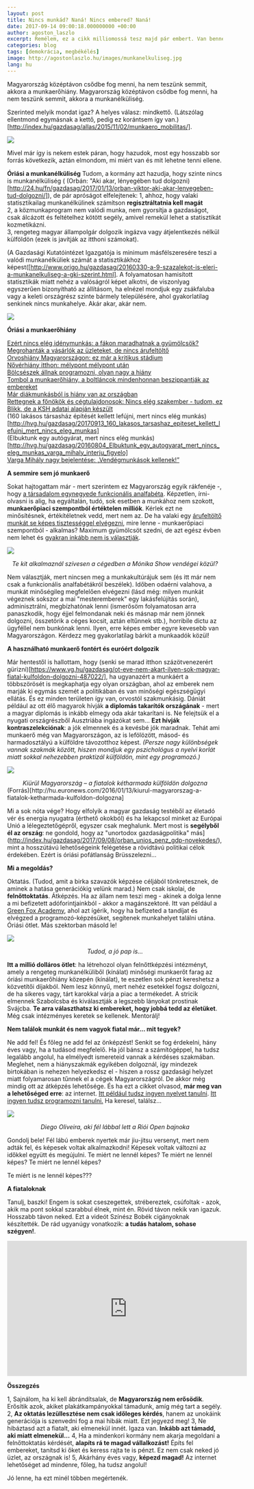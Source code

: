 ```yaml
---
layout: post
title: Nincs munkád? Naná! Nincs embered? Naná!
date: 2017-09-14 09:00:18.000000000 +00:00
author: agoston_laszlo
excerpt: Remélem, ez a cikk milliomossá tesz majd pár embert. Van benne egy tuti tipp legalábbis. Magyarország az a hely, ahol se munkaerő nincs, se munkahely, mégis azt hazudják, hogy erősödünk. Olvasd el, mire gondolok és mi a javaslatom!
categories: blog
tags: [demokrácia, megbékélés]
image: http://agostonlaszlo.hu/images/munkanelkuliseg.jpg
lang: hu
---
```

Magyarország középtávon csődbe fog menni, ha nem teszünk semmit, akkora a munkaerőhiány. 
Magyarország középtávon csődbe fog menni, ha nem teszünk semmit, akkora a munkanélküliség.

Szerinted melyik mondat igaz? A helyes válasz: mindkettő. (Látszólag ellentmond egymásnak a kettő, pedig ez korántsem így van.)[http://index.hu/gazdasag/allas/2015/11/02/munkaero_mobilitas/]. 

![](http://agostonlaszlo.hu/images/munkanelkuliseg.jpg)

Mivel már így is nekem estek páran, hogy hazudok, most egy hosszabb sor forrás következik, aztán elmondom, mi miért van és mit lehetne tenni ellene.

**Óriási a munkanélküliség**
Tudom, a kormány azt hazudja, hogy szinte nincs is munkanélküliség ( (Orbán: "Aki akar, lényegében tud dolgozni)[http://24.hu/fn/gazdasag/2017/01/13/orban-viktor-aki-akar-lenyegeben-tud-dolgozni/]), de pár apróságot elfelejtenek: 
1, ahhoz, hogy valaki statisztikailag munkanélkülinek számítson **regisztráltatnia kell magát** <br />
2, a közmunkaprogram nem valódi munka, nem gyorsítja a gazdaságot, csak álcázott és feltételhez kötött segély, amivel remekül lehet a statisztikát kozmetikázni.<br />
3, rengeteg magyar állampolgár dolgozik ingázva vagy átjelentkezés nélkül külföldön (ezek is javítják az itthoni számokat).

(A Gazdasági Kutatóintézet Igazgatója is minimum másfélszeresére teszi a valódi munkanélküliek számát a statisztikákhoz képest([http://www.origo.hu/gazdasag/20160330-a-9-szazalekot-is-eleri-a-munkanelkuliseg-a-gki-szerint.html]. A folyamatosan hamisított statisztikák miatt nehéz a valóságról képet alkotni, de viszonlyag egyszerűen bizonyítható az állításom, ha elnézel mondjuk egy zsákfaluba vagy a keleti országrész szinte bármely településére, ahol gyakorlatilag senkinek nincs munkahelye. Akár akar, akár nem.

![](http://agostonlaszlo.hu/images/koldus.jpg)

**Óriási a munkaerőhiány**

[Ezért nincs elég idénymunkás: a fákon maradhatnak a gyümölcsök?](https://www.penzcentrum.hu/karrier/ezert_nincs_eleg_idenymunkas_a_fakon_maradhatnak_a_gyumolcsok.1045650.html)<br />
[Megrohanták a vásárlók az üzleteket, de nincs árufeltöltő](http://168ora.hu/megrohantak-vasarlok-az-uzleteket-de-nincs-arufeltolto/)<br />
[Orvoshiány Magyarországon: ez már a kritikus stádium](http://hvg.hu/hetilap/2017.21/201721_betoltetlen_praxisok_afogaszok_kivonulnak_ajozsefvarosbol)<br />
[Nővérhiány itthon: mélypont mélypont után](http://mandiner.hu/cikk/20170118_noverhiany_itthon_melypont_melypont_utan_munkaerohiany_riport)<br />
[Bölcsészek állnak programozni, olyan nagy a hiány](http://eduline.hu/felnottkepzes/2016/9/12/Bolcseszek_allnak_programozni_oly_nagy_a_hi_4KTMI5)<br />
[Tombol a munkaerőhiány, a boltláncok mindenhonnan beszippantják az embereket](http://24.hu/fn/gazdasag/2017/07/01/tombol-a-munkaerohiany-a-boltlancok-mindenhonnan-beszippantjak-az-embereket/)<br />
[Már diákmunkásból is hiány van az országban](http://24.hu/fn/uzleti-tippek/2017/06/05/mar-diakmunkasbol-is-hiany-van-az-orszagban/)<br />
[Rettegnek a főnökök és cégtulajdonosok: Nincs elég szakember - tudom, ez Blikk, de a KSH adatai alapján készült](http://www.blikk.hu/aktualis/belfold/rettegnek-a-fonokok-es-cegtulajdonosok-nincs-eleg-szakember/dshp09w)<br />
(160 lakásos társasház építését kellett lefújni, mert nincs elég munkás)[http://hvg.hu/gazdasag/20170913_160_lakasos_tarsashaz_epiteset_kellett_lefujni_mert_nincs_eleg_munkas]<br />
(Elbuktunk egy autógyárat, mert nincs elég munkás)[http://hvg.hu/gazdasag/20160804_Elbuktunk_egy_autogyarat_mert_nincs_eleg_munkas_varga_mihaly_interju_figyelo]<br />
[Varga Mihály nagy bejelentése: „Vendégmunkások kellenek!”](http://valasz.hu/uzlet/varga-mihaly-nagy-bejelentese-vendegmunkasok-kellenek-120385)


**A semmire sem jó munkaerő**

Sokat hajtogattam már - mert szerintem ez Magyarország egyik rákfenéje -, hogy [a társadalom egynegyede funkcionális analfabéta](http://hvg.hu/itthon/20080908_funkcionalis_analfabetizmus_steklacs_iras). Képzetlen, írni-olvasni is alig, ha egyáltalán, tudó, sok esetben a munkához nem szokott, **munkaerőpiaci szempontból értéktelen milliók**. Kérlek ezt ne minősítésnek, értékítéletnek vedd, mert nem az. De ha valaki egy [árufeltöltő munkát se képes tisztességgel elvégezni](http://168ora.hu/megrohantak-vasarlok-az-uzleteket-de-nincs-arufeltolto/), mire lenne - munkaerőpiaci szempontból - alkalmas? Maximum gyümölcsöt szedni, de azt egész évben nem lehet és [gyakran inkább nem is választják](http://168ora.hu/megrohantak-vasarlok-az-uzleteket-de-nincs-arufeltolto/).

![](http://agostonlaszlo.hu/images/monikashow.jpg)
<center><em>Te kit alkalmaznál szívesen a cégedben a Mónika Show vendégei közül?</em></center>

Nem választják, mert nincsen meg a munkakultúrájuk sem (és itt már nem csak a funkcionális analfabétákról beszélek). Időben odaérni valahova, a munkát minőségileg megfelelően elvégezni (lásd még: milyen munkát végeznek sokszor a mai "mesteremberek" egy lakásfelújítás során), adminisztrálni, megbízhatónak lenni (ismerősöm folyamatosan arra panaszkodik, hogy éjjel felmondanak neki és másnap már nem jönnek dolgozni, összetörik a céges kocsit, aztán eltűnnek stb.), horribile dictu az ügyféllel nem bunkónak lenni. Ilyen, erre képes ember egyre kevesebb van Magyarországon. Kérdezz meg gyakorlatilag bárkit a munkaadók közül!

**A használható munkaerő fontért és euróért dolgozik**

Már hentestől is hallottam, hogy (senki se marad itthon százötvenezerért gürizni)[https://www.vg.hu/gazdasag/ot-eve-nem-akart-ilyen-sok-magyar-fiatal-kulfoldon-dolgozni-487022/], ha ugyanazért a munkáért a többszörösét is megkaphatja egy olyan országban, ahol az emberek nem marják ki egymás szemét a politikában és van minőségi egészségügyi ellátás. És ez minden területen így van, orvostól szakmunkásig. Dániát például az ott élő magyarok hívják **a diplomás takarítók országának** - mert a magyar diplomás is inkább elmegy oda akár takarítani is. Ne felejtsük el a nyugati országrészből Ausztriába ingázókat sem... **Ezt hívják kontraszelekciónak**: a jók elmennek és a kevésbé jók maradnak. Tehát ami munkaerő még van Magyarországon, az is lefölözött, másod- és harmadosztályú a külföldre távozotthoz képest. *(Persze nagy különbségek vannak szakmák között, hiszen mondjuk egy pszichológus a nyelvi korlát miatt sokkal nehezebben praktizál külföldön, mint egy programozó.)*

![](http://agostonlaszlo.hu/images/fiatalokeuropaban.jpg)
<center><em>Kiürül Magyarország – a fiatalok kétharmada külföldön dolgozna</center></em>
(Forrás)[http://hu.euronews.com/2016/01/13/kiurul-magyarorszag-a-fiatalok-ketharmada-kulfoldon-dolgozna]

Mi a sok nóta vége? Hogy elfolyik a magyar gazdaság testéből az életadó vér és energia nyugatra (érthető okokból) és ha lekapcsol minket az Európai Unió a lélegeztetőgépről, egyszer csak meghalunk. Mert most is **segélyből él az ország**: ne gondold, hogy az "unortodox gazdaságpolitika" más](http://index.hu/gazdasag/2017/09/08/orban_unios_penz_gdp-novekedes/), mint a hosszútávú lehetőségeink felégetése a rövidtávú politikai célok érdekében. Ezért is óriási pofátlanság Brüsszelezni...

**Mi a megoldás?**

Oktatás. (Tudod, amit a birka szavazók képzése céljából tönkretesznek, de aminek a hatása generációkig velünk marad.) Nem csak iskolai, de **felnőttoktatás**. Átképzés. Ha az állam nem teszi meg - akinek a dolga lenne a mi befizetett adóforintjainkból - akkor a magánszektoré. Itt van például a [Green Fox Academy](https://www.greenfoxacademy.com/), ahol azt ígérik, hogy ha befizeted a tandíjat és elvégzed a programozó-képzésüket, segítenek munkahelyet találni utána. Óriási ötlet. Más szektorban másold le!

![](http://agostonlaszlo.hu/images/felnottoktatas.jpg)
<center><em>Tudod, a jó pap is...</em></center>

**Itt a millió dolláros ötlet**: ha létrehozol olyan felnőttképzési intézményt, amely a rengeteg munkanélküliből (kínálat) minőségi munkaerőt farag az óriási munkaerőhiány közepén (kínálat), te eszetlen sok pénzt kereshetsz a közvetítői díjakból. Nem lesz könnyű, mert nehéz esetekkel fogsz dolgozni, de ha sikeres vagy, tárt karokkal várja a piac a termékedet. A stricik elmennek Szabolcsba és kiválasztják a legszebb lányokat prostinak Svájcba. **Te arra választhatsz ki embereket, hogy jobbá tedd az életüket**. Még csak intézményes keretek se kellenek. Mentorálj!

**Nem találok munkát és nem vagyok fiatal már... mit tegyek?**

Ne add fel! És főleg ne add fel az önképzést! Senkit se fog érdekelni, hány éves vagy, ha a tudásod megfelelő. Ha jól bánsz a számítógéppel, ha tudsz legalább angolul, ha elmélyedt ismereteid vannak a kérdéses szakmában. Meglehet, nem a hiányszakmák egyikében dolgoznál, így mindezek birtokában is nehezen helyezkedsz el - hiszen a rossz gazdasági helyzet miatt folyamarosan tűnnek el a cégek Magyarországról. De akkor még mindig ott az átképzés lehetősége. És ha ezt a cikket olvasod, **már meg van a lehetőséged erre**: az internet. 
[Itt például tudsz ingyen nyelvet tanulni](https://hu.duolingo.com/). [Itt ingyen tudsz programozni tanulni.](https://www.w3schools.com/)
Ha keresel, találsz...

![](http://agostonlaszlo.hu/images/diego.jpg)
<center><em>Diego Oliveira, aki fél lábbal lett a Riói Open bajnoka</em></center>

Gondolj bele! Fél lábú emberek nyertek már jiu-jitsu versenyt, mert nem adták fel, és képesek voltak alkalmazkodni! Képesek voltak változni az időkkel együtt és megújulni. Te miért ne lennél képes? Te miért ne lennél képes?  Te miért ne lennél képes? 

Te miért is ne lennél képes???

**A fiataloknak**

Tanulj, baszki! Engem is sokat cseszegettek, strébereztek, csúfoltak - azok, akik ma pont sokkal szarabbul élnek, mint én. Rövid távon nekik van igazuk. Hosszabb távon neked. Ezt a videót Színész Bobék cigányoknak készítették. De rád ugyanúgy vonatkozik: **a tudás hatalom, sohase szégyen!**.
<iframe width="560" height="315" src="https://www.youtube.com/embed/m46y9dR7lLI?rel=0&amp;start=5" frameborder="0" allowfullscreen></iframe>

**Összegzés**

1, Sajnálom, ha ki kell ábrándítsalak, de **Magyarország nem erősödik**. Erősítik azok, akiket plakátkampányokkal támadunk, amíg még tart a segély.
2, **Az oktatás lezüllesztése nem csak időleges kérdés**, hanem az unokáink generációja is szenvedni fog a mai hibák miatt. Ezt jegyezd meg!
3, Ne hibáztasd azt a fiatalt, aki elmenekül innét. Igaza van. **Inkább azt támadd, aki miatt elmenekül...**
4, Ha a mindenkori kormány nem akarja megoldani a felnőttoktatás kérdését, **alapíts rá te magad vállalkozást!** Építs fel embereket, tanítsd ki őket és keress rajta te is pénzt. Ez nem csak neked jó üzlet, az országnak is!
5, Akárhány éves vagy, **képezd magad!** Az internet lehetőséget ad mindenre, főleg, ha tudsz angolul!

Jó lenne, ha ezt minél többen megértenék.
